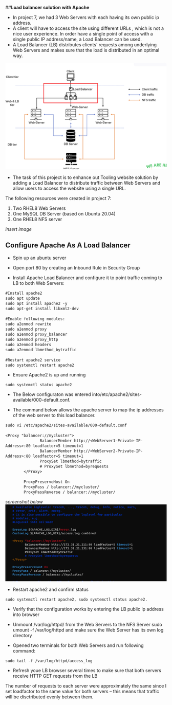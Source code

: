 ##__Load balancer solution with Apache__


- In project 7, we had 3 Web Servers with each having its own public ip address.
- A client will have to access the site using different URLs , which is not a nice user experience. In order have a single point of access with a single public IP address/name, a Load Balancer can be used.
- A Load Balancer (LB) distributes clients’ requests among underlying Web Servers and makes sure that the load is distributed in an optimal way. 



![pic1](./images/pic1.png)

- The task of this project is to enhance out Tooling website solution by adding a Load Balancer to distribute traffic between Web Servers and allow users to access the website using a single URL.

The following resources were created in project 7:

1. Two RHEL8 Web Servers
1. One MySQL DB Server (based on Ubuntu 20.04)
1. One RHEL8 NFS server

*insert image*


## Configure Apache As A Load Balancer

- Spin up an ubuntu server 
- Open port 80 by creating an Inbound Rule in Security Group


- Install Apache Load Balancer and configure it to point traffic coming to LB to both Web Servers:

```
#Install apache2
sudo apt update
sudo apt install apache2 -y
sudo apt-get install libxml2-dev

#Enable following modules:
sudo a2enmod rewrite
sudo a2enmod proxy
sudo a2enmod proxy_balancer
sudo a2enmod proxy_http
sudo a2enmod headers
sudo a2enmod lbmethod_bytraffic

#Restart apache2 service
sudo systemctl restart apache2
```

- Ensure Apache2 is up and running 

```
sudo systemctl status apache2
```


- The Below configuraton was entered into/etc/apache2/sites-available/000-default.conf.

- The command below allows the apache server to map the ip addresses of the web server to this load balancer.


```
sudo vi /etc/apache2/sites-available/000-default.conf

<Proxy "balancer://mycluster">
               BalancerMember http://<WebServer1-Private-IP-Address>:80 loadfactor=5 timeout=1
               BalancerMember http://<WebServer2-Private-IP-Address>:80 loadfactor=5 timeout=1
               ProxySet lbmethod=bytraffic
               # ProxySet lbmethod=byrequests
        </Proxy>

        ProxyPreserveHost On
        ProxyPass / balancer://mycluster/
        ProxyPassReverse / balancer://mycluster/

```

*screenshot below*
![pic1](./images/pic2.png)


- Restart apache2 and confirm status 

```
sudo systemctl restart apache2, sudo systemctl status apache2.
```

- Verify that the configuration works by entering the LB public ip address into browser

- Unmount /var/log/httpd/ from the Web Servers to the NFS Server sudo umount -f /var/log/httpd and make sure the Web Server has its own log directory

- Opened two terminals for both Web Servers and run following command: 

```
sudo tail -f /var/log/httpd/access_log
```

- Refresh youe LB browser several times to make sure that both servers receive HTTP GET requests from the LB 

The number of requests to each server were approximately the same since I set loadfactor to the same value for both servers – this means that traffic will be disctributed evenly between them.

